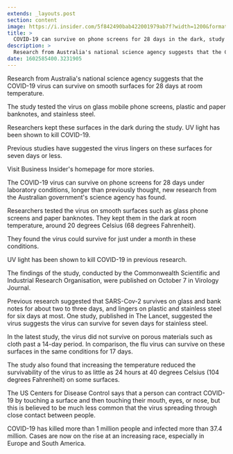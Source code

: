 ```yaml
--- 
extends: _layouts.post 
section: content 
image: https://i.insider.com/5f842490bab422001979ab7f?width=1200&format=jpeg 
title: > 
  COVID-19 can survive on phone screens for 28 days in the dark, study suggests 
description: > 
  Research from Australia's national science agency suggests that the COVID-19 virus can survive on smooth surfaces for 28 days at room temperature.The study tested the virus on glass mobile phone screens, plastic and paper banknotes, and stainless steel.The COVID-19 virus can survive on phone screens for 28 days under laboratory conditions, longer than previously thought, new research from the Australian government's science agency has found.One study, published in The Lancet, suggested the virus suggests the virus can survive for seven days for stainless steel.In the latest study, the virus did not survive on porous materials such as cloth past a 14-day period. 
date: 1602585400.3231905 
--- 
```

Research from Australia's national science agency suggests that the COVID-19 virus can survive on smooth surfaces for 28 days at room temperature.

The study tested the virus on glass mobile phone screens, plastic and paper banknotes, and stainless steel.

Researchers kept these surfaces in the dark during the study. UV light has been shown to kill COVID-19.

Previous studies have suggested the virus lingers on these surfaces for seven days or less.

Visit Business Insider's homepage for more stories.

The COVID-19 virus can survive on phone screens for 28 days under laboratory conditions, longer than previously thought, new research from the Australian government's science agency has found.

Researchers tested the virus on smooth surfaces such as glass phone screens and paper banknotes. They kept them in the dark at room temperature, around 20 degrees Celsius (68 degrees Fahrenheit).

They found the virus could survive for just under a month in these conditions.

UV light has been shown to kill COVID-19 in previous research.

The findings of the study, conducted by the Commonwealth Scientific and Industrial Research Organisation, were published on October 7 in Virology Journal.

Previous research suggested that SARS-Cov-2 survives on glass and bank notes for about two to three days, and lingers on plastic and stainless steel for six days at most. One study, published in The Lancet, suggested the virus suggests the virus can survive for seven days for stainless steel.

In the latest study, the virus did not survive on porous materials such as cloth past a 14-day period. In comparison, the flu virus can survive on these surfaces in the same conditions for 17 days.

The study also found that increasing the temperature reduced the survivability of the virus to as little as 24 hours at 40 degrees Celsius (104 degrees Fahrenheit) on some surfaces.

The US Centers for Disease Control says that a person can contract COVID-19 by touching a surface and then touching their mouth, eyes, or nose, but this is believed to be much less common that the virus spreading through close contact between people.

COVID-19 has killed more than 1 million people and infected more than 37.4 million. Cases are now on the rise at an increasing race, especially in Europe and South America.